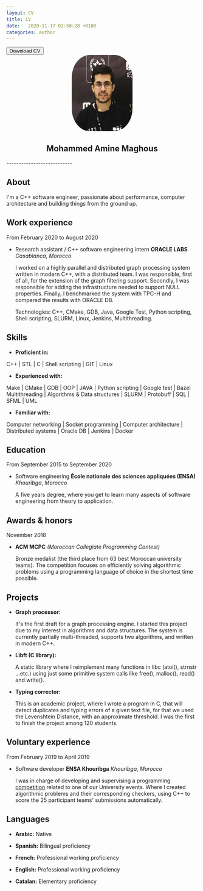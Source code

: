 ```yaml
---
layout: CV
title: CV
date:   2020-11-17 02:50:28 +0100
categories: author
---
```


<!-- Add icon library -->
<link rel="stylesheet" href="https://cdnjs.cloudflare.com/ajax/libs/font-awesome/4.7.0/css/font-awesome.min.css">

<!-- Auto width -->
<a href="https://drive.google.com/u/0/uc?id=13BETFXrxDb0iXKIH_BX62XiHZlR9W2iK&export=download" download="CV_MAGHOUS">
    <button class="btn"><i class="fa fa-download"></i> Download CV </button>
</a>

<center><img src="../images/profile.png" width="160" height="200" style="border-radius: 30%;"  alt="Avatar"></center>

<center> <h2>Mohammed Amine Maghous</h2> </center>
---------------------------

## About
I'm a C++ software engineer, passionate about performance, computer architecture and building things from the ground up.

## Work experience

From February 2020 to August 2020
* Research assistant / C++ software engineering intern **ORACLE LABS** *Casablanca*, *Morocco*

    I worked on a highly parallel and distributed graph processing system written in modern C++,
    with a distributed team.
    I was responsible, first of all, for the extension of the graph filtering
    support. Secondly, I was responsible for adding the infrastructure
    needed to support NULL properties.
    Finally, I benchmarked the system with TPC-H and compared the results
    with ORACLE DB.
    
    Technologies: C++, CMake, GDB, Java, Google Test, Python scripting, Shell
    scripting, SLURM, Linux, Jenkins, Multithreading.

## Skills
- **Proficient in:** 

C++ | STL | C | Shell scripting | GIT | Linux

- **Experienced with:**

Make | CMake | GDB | OOP | JAVA | Python scripting | Google test | Bazel
Multithreading | Algorithms & Data structures | SLURM | Protobuff | SQL | SFML | UML

- **Familiar with:**

Computer networking | Socket programming | Computer architecture | Distributed systems | Oracle DB | Jenkins | Docker

## Education

From September 2015 to September 2020
* Software engineering **École nationale des sciences appliquées (ENSA)** *Khouribga*, *Morocco*

    A five years degree, where you get to learn many aspects of software
    engineering from theory to application.

## Awards & honors

November 2018
* **ACM MCPC** *(Moroccan Collegiate Programming Contest)*

    Bronze medalist (the third place from 63 best Moroccan university
    teams).
    The competition focuses on efficiently solving algorithmic problems
    using a programming language of choice in the shortest time possible.

## Projects

* **Graph processor:**

    It's the first draft for a graph processing engine. I started this project due
    to my interest in algorithms and data structures.
    The system is currently partially multi-threaded, supports two algorithms,
    and written in modern C++.

* **Libft (C library):**

    A static library where I reimplement many functions in libc (atoi(), strnstr
    ...etc.) using just some primitive system calls like free(), malloc(), read() and
    write().

* **Typing corrector:**

    This is an academic project, where I wrote a program in C, that will detect
    duplicates and typing errors of a given text file, for that we used the
    Levenshtein Distance, with an approximate threshold.
    I was the first to finish the project among 120 students.

## Voluntary experience

From February 2019 to April 2019

* Software developer **ENSA Khouribga** *Khouribga*, *Morocco*

    I was in charge of developing and supervising a programming [competition](https://www.hackerrank.com/battlecode-01) related to one of our University events. Where
    I created algorithmic problems and their corresponding checkers, using
    C++ to score the 25 participant teams' submissions automatically.

## Languages

* **Arabic:**   Native

* **Spanish:**  Bilingual proficiency

* **French:**   Professional working proficiency

* **English:**  Professional working proficiency

* **Catalan:**  Elementary proficiency